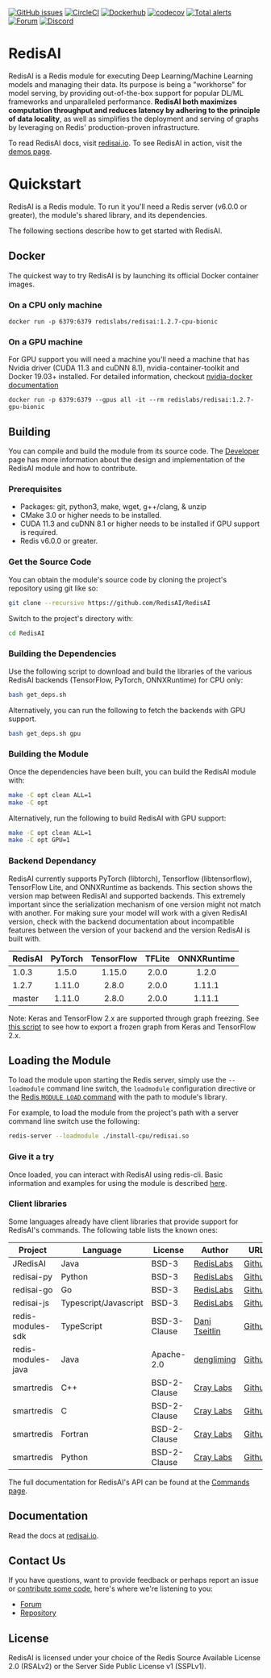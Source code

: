 [![GitHub issues](https://img.shields.io/github/release/RedisAI/RedisAI.svg?sort=semver)](https://github.com/RedisAI/RedisAI/releases/latest)
[![CircleCI](https://circleci.com/gh/RedisAI/RedisAI/tree/master.svg?style=svg)](https://circleci.com/gh/RedisAI/RedisAI/tree/master)
[![Dockerhub](https://img.shields.io/badge/dockerhub-redislabs%2Fredisai-blue)](https://hub.docker.com/r/redislabs/redisai/tags/)
[![codecov](https://codecov.io/gh/RedisAI/RedisAI/branch/master/graph/badge.svg)](https://codecov.io/gh/RedisAI/RedisAI)
[![Total alerts](https://img.shields.io/lgtm/alerts/g/RedisAI/RedisAI.svg?logo=lgtm&logoWidth=18)](https://lgtm.com/projects/g/RedisAI/RedisAI/alerts/)
[![Forum](https://img.shields.io/badge/Forum-RedisAI-blue)](https://forum.redislabs.com/c/modules/redisai)
[![Discord](https://img.shields.io/discord/697882427875393627?style=flat-square)](https://discord.gg/rTQm7UZ)

# RedisAI
RedisAI is a Redis module for executing Deep Learning/Machine Learning models and managing their data. Its purpose is being a "workhorse" for model serving, by providing out-of-the-box support for popular DL/ML frameworks and unparalleled performance. **RedisAI both maximizes computation throughput and reduces latency by adhering to the principle of data locality**, as well as simplifies the deployment and serving of graphs by leveraging on Redis' production-proven infrastructure.

To read RedisAI docs, visit [redisai.io](https://oss.redis.com/redisai/). To see RedisAI in action, visit the [demos page](https://oss.redis.com/redisai/examples/). 

# Quickstart
RedisAI is a Redis module. To run it you'll need a Redis server (v6.0.0 or greater), the module's shared library, and its dependencies.

The following sections describe how to get started with RedisAI.

## Docker
The quickest way to try RedisAI is by launching its official Docker container images.
### On a CPU only machine
```
docker run -p 6379:6379 redislabs/redisai:1.2.7-cpu-bionic
```

### On a GPU machine
For GPU support you will need a machine you'll need a machine that has Nvidia driver (CUDA 11.3 and cuDNN 8.1), nvidia-container-toolkit and Docker 19.03+ installed. For detailed information, checkout [nvidia-docker documentation](https://github.com/NVIDIA/nvidia-docker)

```
docker run -p 6379:6379 --gpus all -it --rm redislabs/redisai:1.2.7-gpu-bionic
```


## Building
You can compile and build the module from its source code. The [Developer](https://oss.redis.com/redisai/developer/) page has more information about the design and implementation of the RedisAI module and how to contribute.

### Prerequisites
* Packages: git, python3, make, wget, g++/clang, & unzip
* CMake 3.0 or higher needs to be installed.
* CUDA 11.3 and cuDNN 8.1 or higher needs to be installed if GPU support is required.
* Redis v6.0.0 or greater.

### Get the Source Code
You can obtain the module's source code by cloning the project's repository using git like so:

```sh
git clone --recursive https://github.com/RedisAI/RedisAI
```

Switch to the project's directory with:

```sh
cd RedisAI
```

### Building the Dependencies
Use the following script to download and build the libraries of the various RedisAI backends (TensorFlow, PyTorch, ONNXRuntime) for CPU only:

```sh
bash get_deps.sh
```

Alternatively, you can run the following to fetch the backends with GPU support.

```sh
bash get_deps.sh gpu
```

### Building the Module
Once the dependencies have been built, you can build the RedisAI module with:

```sh
make -C opt clean ALL=1
make -C opt
```

Alternatively, run the following to build RedisAI with GPU support:

```sh
make -C opt clean ALL=1
make -C opt GPU=1
```

### Backend Dependancy

RedisAI currently supports PyTorch (libtorch), Tensorflow (libtensorflow), TensorFlow Lite, and ONNXRuntime as backends. This section shows the version map between RedisAI and supported backends. This extremely important since the serialization mechanism of one version might not match with another. For making sure your model will work with a given RedisAI version, check with the backend documentation about incompatible features between the version of your backend and the version RedisAI is built with.


| RedisAI | PyTorch  | TensorFlow | TFLite | ONNXRuntime |
|:--------|:--------:|:----------:|:------:|:-----------:|
| 1.0.3   |  1.5.0   |   1.15.0   | 2.0.0  |    1.2.0    |
| 1.2.7   |  1.11.0  |   2.8.0    | 2.0.0  |   1.11.1    |
| master  |  1.11.0  |   2.8.0    | 2.0.0  |   1.11.1    |

Note: Keras and TensorFlow 2.x are supported through graph freezing. See [this script](http://dev.cto.redis.s3.amazonaws.com/RedisAI/test_data/tf2-minimal.py
) to see how to export a frozen graph from Keras and TensorFlow 2.x.

## Loading the Module
To load the module upon starting the Redis server, simply use the `--loadmodule` command line switch, the `loadmodule` configuration directive or the [Redis `MODULE LOAD` command](https://redis.io/commands/module-load) with the path to module's library.

For example, to load the module from the project's path with a server command line switch use the following:

```sh
redis-server --loadmodule ./install-cpu/redisai.so
```

### Give it a try

Once loaded, you can interact with RedisAI using redis-cli. Basic information and examples for using the module is described [here](https://oss.redis.com/redisai/intro/#getting-started).

### Client libraries
Some languages already have client libraries that provide support for RedisAI's commands. The following table lists the known ones:

| Project            | Language              | License      | Author                                           | URL                                                         |
| -------            | --------              | -------      | ------                                           | ---                                                         |
| JRedisAI           | Java                  | BSD-3        | [RedisLabs](https://redislabs.com/)              | [Github](https://github.com/RedisAI/JRedisAI)               |
| redisai-py         | Python                | BSD-3        | [RedisLabs](https://redislabs.com/)              | [Github](https://github.com/RedisAI/redisai-py)             |
| redisai-go         | Go                    | BSD-3        | [RedisLabs](https://redislabs.com/)              | [Github](https://github.com/RedisAI/redisai-go)             |
| redisai-js         | Typescript/Javascript | BSD-3        | [RedisLabs](https://redislabs.com/)              | [Github](https://github.com/RedisAI/redisai-js)             |
| redis-modules-sdk  | TypeScript            | BSD-3-Clause | [Dani Tseitlin](https://github.com/danitseitlin) | [Github](https://github.com/danitseitlin/redis-modules-sdk) |
| redis-modules-java | Java                  | Apache-2.0   | [dengliming](https://github.com/dengliming)      | [Github](https://github.com/dengliming/redis-modules-java)  |
| smartredis         | C++                   | BSD-2-Clause | [Cray Labs](https://github.com/CrayLabs)         | [Github](https://github.com/CrayLabs/SmartRedis)            |
| smartredis         | C                     | BSD-2-Clause | [Cray Labs](https://github.com/CrayLabs)         | [Github](https://github.com/CrayLabs/SmartRedis)            |
| smartredis         | Fortran               | BSD-2-Clause | [Cray Labs](https://github.com/CrayLabs)         | [Github](https://github.com/CrayLabs/SmartRedis)            |
| smartredis         | Python                | BSD-2-Clause | [Cray Labs](https://github.com/CrayLabs)         | [Github](https://github.com/CrayLabs/SmartRedis)            |



The full documentation for RedisAI's API can be found at the [Commands page](commands.md).

## Documentation
Read the docs at [redisai.io](https://oss.redis.com/redisai/).

## Contact Us
If you have questions, want to provide feedback or perhaps report an issue or [contribute some code](contrib.md), here's where we're listening to you:

* [Forum](https://forum.redis.com/c/modules/redisai)
* [Repository](https://github.com/RedisAI/RedisAI/issues)

## License
RedisAI is licensed under your choice of the Redis Source Available License 2.0 (RSALv2) or the Server Side Public License v1 (SSPLv1).
